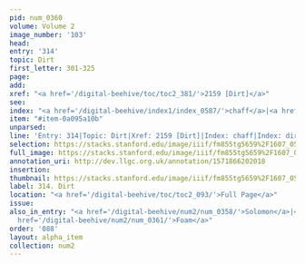 ```yaml
---
pid: num_0360
volume: Volume 2
image_number: '103'
head: 
entry: '314'
topic: Dirt
first_letter: 301-325
page: 
add: 
xref: "<a href='/digital-beehive/toc/toc2_381/'>2159 [Dirt]</a>"
see: 
index: "<a href='/digital-beehive/index1/index_0587/'>chaff</a>|<a href='/digital-beehive/index1/index_1059/'>dirt</a>"
item: "#item-0a095a10b"
unparsed: 
line: 'Entry: 314|Topic: Dirt|Xref: 2159 [Dirt]|Index: chaff|Index: dirt|#item-0a095a10b'
selection: https://stacks.stanford.edu/image/iiif/fm855tg5659%2F1607_0570/326,4002,3011,433/full/0/default.jpg
full_image: https://stacks.stanford.edu/image/iiif/fm855tg5659%2F1607_0570/full/full/0/default.jpg
annotation_uri: http://dev.llgc.org.uk/annotation/1571866202018
insertion: 
thumbnail: https://stacks.stanford.edu/image/iiif/fm855tg5659%2F1607_0570/326,4002,600,180/250,/0/default.jpg
label: 314. Dirt
location: "<a href='/digital-beehive/toc/toc2_093/'>Full Page</a>"
issue: 
also_in_entry: "<a href='/digital-beehive/num2/num_0358/'>Solomon</a>|<a href='/digital-beehive/num2/num_0359/'>Athens</a>|<a
  href='/digital-beehive/num2/num_0361/'>Foam</a>"
order: '088'
layout: alpha_item
collection: num2
---
```

